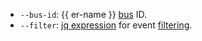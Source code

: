 * `--bus-id`: {{ er-name }} [bus](../../serverless-integrations/concepts/eventrouter/bus.md) ID.
* `--filter`: [jq expression](https://jqlang.github.io/jq/manual/) for event [filtering](../../serverless-integrations/concepts/eventrouter/rule.md#filter).